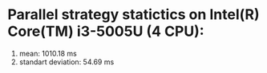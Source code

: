 # Parallel strategy statictics on Intel(R) Core(TM) i3-5005U (4 CPU):
1. mean: 1010.18 ms
2. standart deviation: 54.69 ms